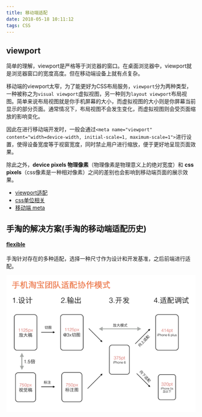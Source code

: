 ```yaml
---
title: 移动端适配
date: 2018-05-18 10:11:12
tags: CSS
---
```


## viewport

简单的理解，viewport是严格等于浏览器的窗口。在桌面浏览器中，viewport就是浏览器窗口的宽度高度。但在移动端设备上就有点复杂。

移动端的viewport太窄，为了能更好为CSS布局服务，`viewport`分为两种类型，一种被称之为`visual viewport`虚拟视图，另一种则为`layout viewport`布局视图。简单来说布局视图就是你手机屏幕的大小，而虚拟视图的大小则是你屏幕当前显示的部分页面。通常情况下，布局视图不会发生变化，而虚拟视图则会受页面缩放的影响变化。

因此在进行移动端开发时，一般会通过`<meta name="viewport" content="width=device-width, initial-scale=1, maximum-scale=1">`进行设置，使得设备宽度等于视窗宽度，同时禁止用户进行缩放，便于更好地呈现页面效果。

除此之外，**device pixels 物理像素**（物理像素是物理意义上的绝对宽度）和 **css pixels**（css像素是一种相对像素）之间的差别也会影响到移动端页面的展示效果。

- [viewport适配](https://www.w3cplus.com/css/viewports.html)
- [css单位相关](https://www.w3cplus.com/blog/tags/333.html)
- [移动端 meta](http://www.cnblogs.com/shxydx/articles/2856882.html)

## 手淘的解决方案(手淘的移动端适配历史)

#### [flexible](https://www.w3cplus.com/mobile/lib-flexible-for-html5-layout.html)

手淘针对存在的多种适配，选择一种尺寸作为设计和开发基准，之后前端进行适配。

![手淘适配模式](./images/rem-6.jpg)
